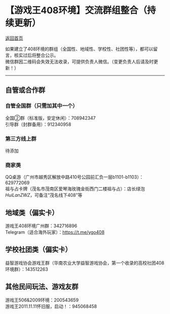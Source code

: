 # 【游戏王408环境】交流群组整合（持续更新）

[返回首页](https://masteryuten.github.io/ygo408/)

如果建立了408环境的群组（全国性、地域性、学校性、社团性等），都可以留言，核实过后将整合公示。  
微信群因二维码会失效无法收录，可提供负责人微信。（变更负责人后请及时更新！）  

---

## 自管或合作群
### 自管全国群（只需加其中一个）
全国②群（标准版，安定休闲）：708942347  
引导群（封群备用）：912340958  

### 第三方线上群
待添加  

### 商家类
QQ桌游（广州市越秀区解放中路410号公园前汇负一层b1101-b1103）：629772069  
祖与占卡牌（茂名市茂南区爱琴海玫瑰金街西门二楼祖与占）：店长绿泡*HuiLanZWZ*，可备注“茂名线下408”等  

## 地域类（偏实卡）
游戏王408环境广州群：342716896  
Telegram（适合海外玩家）：https://t.me/ygo408  

## 学校社团类（偏实卡）
益智游戏协会游戏王群（华南农业大学益智游戏协会，第一个收录的高校社团408环境群）：143512263  

## 其他民间玩法、游戏友群
游戏王506&2009环境：200543659  
游戏王2011.11.11怀旧服，启动！：945068458  